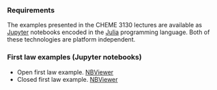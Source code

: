 
### Requirements
The examples presented in the CHEME 3130 lectures are available as [Jupyter](http://jupyter.org) notebooks
encoded in the [Julia](https://julialang.org) programming language. Both of these technologies are platform
independent.  

### First law examples (Jupyter notebooks)

* Open first law example. [NBViewer](https://nbviewer.jupyter.org/github/varnerlab/CHEME-3130-CORNELL-F18/blob/master/examples/first_law_open/FlowCalorimeter.ipynb)
* Closed first law example. [NBViewer](https://nbviewer.jupyter.org/github/varnerlab/CHEME-3130-CORNELL-F18/blob/master/examples/first_law_closed/EvacuatedVessel.ipynb)
